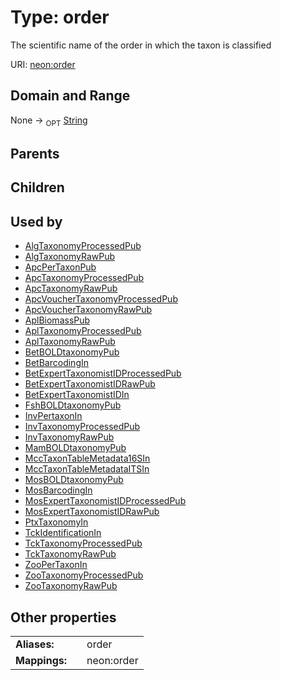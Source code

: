 
# Type: order


The scientific name of the order in which the taxon is classified

URI: [neon:order](https://data.neonscience.org/order)


## Domain and Range

None ->  <sub>OPT</sub> [String](types/String.md)

## Parents


## Children


## Used by

 * [AlgTaxonomyProcessedPub](AlgTaxonomyProcessedPub.md)
 * [AlgTaxonomyRawPub](AlgTaxonomyRawPub.md)
 * [ApcPerTaxonPub](ApcPerTaxonPub.md)
 * [ApcTaxonomyProcessedPub](ApcTaxonomyProcessedPub.md)
 * [ApcTaxonomyRawPub](ApcTaxonomyRawPub.md)
 * [ApcVoucherTaxonomyProcessedPub](ApcVoucherTaxonomyProcessedPub.md)
 * [ApcVoucherTaxonomyRawPub](ApcVoucherTaxonomyRawPub.md)
 * [AplBiomassPub](AplBiomassPub.md)
 * [AplTaxonomyProcessedPub](AplTaxonomyProcessedPub.md)
 * [AplTaxonomyRawPub](AplTaxonomyRawPub.md)
 * [BetBOLDtaxonomyPub](BetBOLDtaxonomyPub.md)
 * [BetBarcodingIn](BetBarcodingIn.md)
 * [BetExpertTaxonomistIDProcessedPub](BetExpertTaxonomistIDProcessedPub.md)
 * [BetExpertTaxonomistIDRawPub](BetExpertTaxonomistIDRawPub.md)
 * [BetExpertTaxonomistIDIn](BetExpertTaxonomistIDIn.md)
 * [FshBOLDtaxonomyPub](FshBOLDtaxonomyPub.md)
 * [InvPertaxonIn](InvPertaxonIn.md)
 * [InvTaxonomyProcessedPub](InvTaxonomyProcessedPub.md)
 * [InvTaxonomyRawPub](InvTaxonomyRawPub.md)
 * [MamBOLDtaxonomyPub](MamBOLDtaxonomyPub.md)
 * [MccTaxonTableMetadata16SIn](MccTaxonTableMetadata16SIn.md)
 * [MccTaxonTableMetadataITSIn](MccTaxonTableMetadataITSIn.md)
 * [MosBOLDtaxonomyPub](MosBOLDtaxonomyPub.md)
 * [MosBarcodingIn](MosBarcodingIn.md)
 * [MosExpertTaxonomistIDProcessedPub](MosExpertTaxonomistIDProcessedPub.md)
 * [MosExpertTaxonomistIDRawPub](MosExpertTaxonomistIDRawPub.md)
 * [PtxTaxonomyIn](PtxTaxonomyIn.md)
 * [TckIdentificationIn](TckIdentificationIn.md)
 * [TckTaxonomyProcessedPub](TckTaxonomyProcessedPub.md)
 * [TckTaxonomyRawPub](TckTaxonomyRawPub.md)
 * [ZooPerTaxonIn](ZooPerTaxonIn.md)
 * [ZooTaxonomyProcessedPub](ZooTaxonomyProcessedPub.md)
 * [ZooTaxonomyRawPub](ZooTaxonomyRawPub.md)

## Other properties

|  |  |  |
| --- | --- | --- |
| **Aliases:** | | order |
| **Mappings:** | | neon:order |

